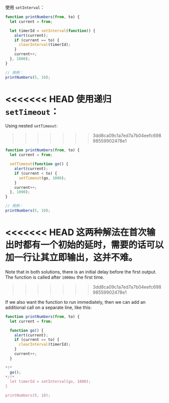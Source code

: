 
使用 `setInterval`：

```js run
function printNumbers(from, to) {
  let current = from;

  let timerId = setInterval(function() {
    alert(current);
    if (current == to) {
      clearInterval(timerId);
    }
    current++;
  }, 1000);
}

// 用例：
printNumbers(5, 10);
```

<<<<<<< HEAD
使用递归 `setTimeout`：
=======
Using nested `setTimeout`:
>>>>>>> 3dd8ca09c1a7ed7a7b04eefc69898559902478e1


```js run
function printNumbers(from, to) {
  let current = from;

  setTimeout(function go() {
    alert(current);
    if (current < to) {
      setTimeout(go, 1000);
    }
    current++;
  }, 1000);
}

// 用例：
printNumbers(5, 10);
```

<<<<<<< HEAD
这两种解法在首次输出时都有一个初始的延时，需要的话可以加一行让其立即输出，这并不难。
=======
Note that in both solutions, there is an initial delay before the first output. The function is called after `1000ms` the first time.
>>>>>>> 3dd8ca09c1a7ed7a7b04eefc69898559902478e1

If we also want the function to run immediately, then we can add an additional call on a separate line, like this:

```js run
function printNumbers(from, to) {
  let current = from;

  function go() {
    alert(current);
    if (current == to) {
      clearInterval(timerId);
    }
    current++;
  }

*!*
  go();
*/!*
  let timerId = setInterval(go, 1000);
}

printNumbers(5, 10);
```
